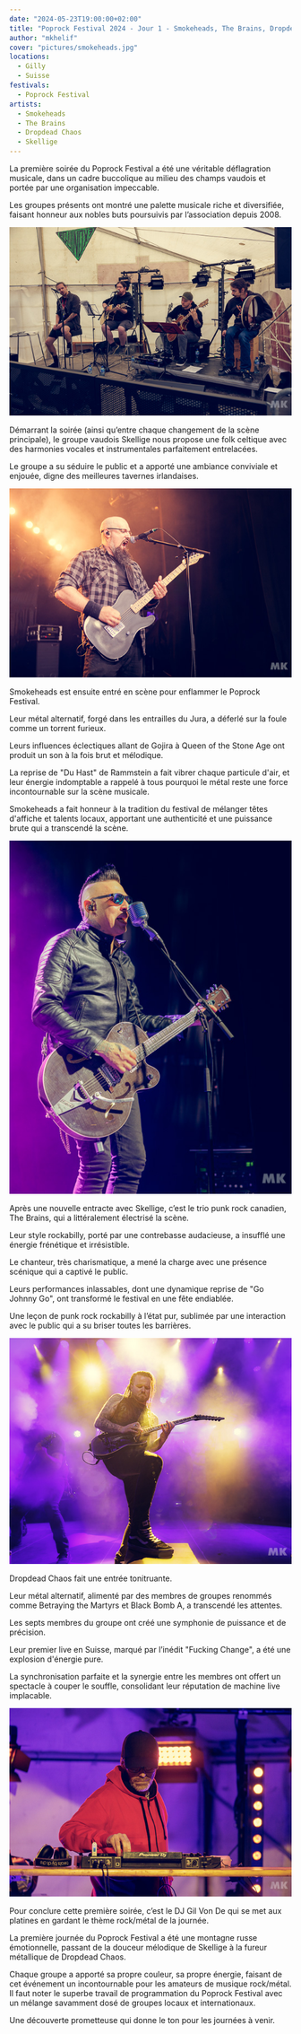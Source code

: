 ```yaml
---
date: "2024-05-23T19:00:00+02:00"
title: "Poprock Festival 2024 - Jour 1 - Smokeheads, The Brains, Dropdead Chaos, Skellige"
author: "mkhelif"
cover: "pictures/smokeheads.jpg"
locations:
  - Gilly
  - Suisse
festivals:
  - Poprock Festival
artists:
  - Smokeheads
  - The Brains
  - Dropdead Chaos
  - Skellige
---
```


La première soirée du Poprock Festival a été une véritable déflagration musicale, dans un cadre buccolique au milieu des
champs vaudois et portée par une organisation impeccable.

Les groupes présents ont montré une palette musicale riche et diversifiée, faisant honneur aux nobles buts poursuivis
par l’association depuis 2008.


![Skellige](pictures/skellige.jpg)

Démarrant la soirée (ainsi qu’entre chaque changement de la scène principale), le groupe vaudois Skellige nous propose
une folk celtique avec des harmonies vocales et instrumentales parfaitement entrelacées.

Le groupe a su séduire le public et a apporté une ambiance conviviale et enjouée, digne des meilleures tavernes
irlandaises.


![Smokeheads](pictures/smokeheads.jpg)

Smokeheads est ensuite entré en scène pour enflammer le Poprock Festival.

Leur métal alternatif, forgé dans les entrailles du Jura, a déferlé sur la foule comme un torrent furieux.

Leurs influences éclectiques allant de Gojira à Queen of the Stone Age ont produit un son à la fois brut et mélodique.

La reprise de "Du Hast" de Rammstein a fait vibrer chaque particule d'air, et leur énergie indomptable a rappelé à tous
pourquoi le métal reste une force incontournable sur la scène musicale.

Smokeheads a fait honneur à la tradition du festival de mélanger têtes d'affiche et talents locaux, apportant une
authenticité et une puissance brute qui a transcendé la scène.


![The Brains](pictures/the-brains.jpg)

Après une nouvelle entracte avec Skellige, c’est le trio punk rock canadien, The Brains, qui a littéralement électrisé
la scène.

Leur style rockabilly, porté par une contrebasse audacieuse, a insufflé une énergie frénétique et irrésistible.

Le chanteur, très charismatique, a mené la charge avec une présence scénique qui a captivé le public.

Leurs performances inlassables, dont une dynamique reprise de "Go Johnny Go", ont transformé le festival en une fête
endiablée.

Une leçon de punk rock rockabilly à l’état pur, sublimée par une interaction avec le public qui a su briser toutes les
barrières.


![Dropdead Chaos](pictures/dropdead-chaos-1.jpg)

Dropdead Chaos fait une entrée tonitruante.

Leur métal alternatif, alimenté par des membres de groupes renommés comme Betraying the Martyrs et Black Bomb A, a
transcendé les attentes.

Les septs membres du groupe ont créé une symphonie de puissance et de précision.

Leur premier live en Suisse, marqué par l’inédit "Fucking Change", a été une explosion d'énergie pure.

La synchronisation parfaite et la synergie entre les membres ont offert un spectacle à couper le souffle, consolidant
leur réputation de machine live implacable.


![DJ Gil Von De](pictures/dj-gil-von-de.jpg)

Pour conclure cette première soirée, c’est le DJ Gil Von De qui se met aux platines en gardant le thème rock/métal de la
journée.

La première journée du Poprock Festival a été une montagne russe émotionnelle, passant de la douceur mélodique de
Skellige à la fureur métallique de Dropdead Chaos.

Chaque groupe a apporté sa propre couleur, sa propre énergie, faisant de cet événement un incontournable pour les
amateurs de musique rock/métal.
Il faut noter le superbe travail de programmation du Poprock Festival avec un mélange savamment dosé de groupes locaux
et internationaux.

Une découverte prometteuse qui donne le ton pour les journées à venir.
